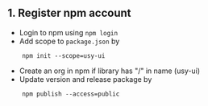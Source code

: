 ## 1. Register npm account

- Login to npm using `npm login`
- Add scope to `package.json` by

```
    npm init --scope=usy-ui
```

- Create an org in npm if library has "/" in name (usy-ui)
- Update version and release package by

```
    npm publish --access=public
```
